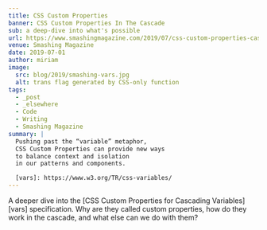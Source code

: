```yaml
---
title: CSS Custom Properties
banner: CSS Custom Properties In The Cascade
sub: a deep-dive into what's possible
url: https://www.smashingmagazine.com/2019/07/css-custom-properties-cascade/
venue: Smashing Magazine
date: 2019-07-01
author: miriam
image:
  src: blog/2019/smashing-vars.jpg
  alt: trans flag generated by CSS-only function
tags:
  - _post
  - _elsewhere
  - Code
  - Writing
  - Smashing Magazine
summary: |
  Pushing past the “variable” metaphor,
  CSS Custom Properties can provide new ways
  to balance context and isolation
  in our patterns and components.

  [vars]: https://www.w3.org/TR/css-variables/
---
```


A deeper dive into the
[CSS Custom Properties for Cascading Variables][vars] specification.
Why are they called custom properties,
how do they work in the cascade,
and what else can we do with them?
